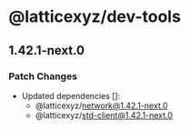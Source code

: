 # @latticexyz/dev-tools

## 1.42.1-next.0

### Patch Changes

- Updated dependencies []:
  - @latticexyz/network@1.42.1-next.0
  - @latticexyz/std-client@1.42.1-next.0
